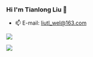 ### Hi I'm Tianlong Liu 👋

<!--**ltl10121314/ltl10121314** is a ✨ _special_ ✨ repository because its `README.md` (this file) appears on your GitHub profile.

Here are some ideas to get you started:

- 🔭 I’m currently working on ...
- 🌱 I’m currently learning ...
- 👯 I’m looking to collaborate on ...
- 🤔 I’m looking for help with ...
- 💬 Ask me about ...
- 😄 Pronouns: ...
- ⚡ Fun fact: ...
- 📝 Blog: https://liutianlong.top
-->
- 📫 E-mail: liutl_wel@163.com

![](https://github-readme-stats.vercel.app/api?username=ltl10121314&theme=dark)

![](https://img.shields.io/badge/language-JAVA、Python-cccfff.svg?style=popout-square&colorA=006699)
